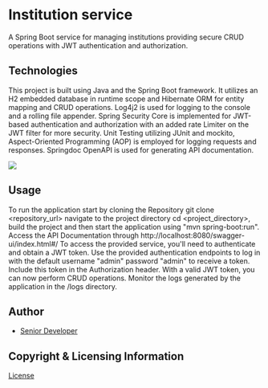 # Institution service

A Spring Boot service for managing institutions providing secure CRUD operations with JWT authentication and authorization.

## Technologies

This project is built using Java and the Spring Boot framework. It utilizes an H2 embedded database in runtime scope and Hibernate ORM for entity
mapping and CRUD operations. Log4j2 is used for logging to the console and a rolling file appender. Spring Security Core is implemented for JWT-based
authentication and authorization with an added rate Limiter on the JWT filter for more security. Unit Testing utilizing JUnit and mockito,
Aspect-Oriented Programming (AOP) is employed for logging requests and responses. Springdoc OpenAPI is used for generating API documentation.

<img src="https://img.shields.io/badge/Language-Java-orange.svg">

## Usage

To run the application start by cloning the Repository git clone <repository_url> navigate to the project directory cd <project_directory>, build the
project and then start the application using "mvn spring-boot:run".
Access the API Documentation through http://localhost:8080/swagger-ui/index.html#/
To access the provided service, you'll need to authenticate and obtain a JWT token. Use the provided authentication endpoints to log in with the
default username "admin" password "admin" to receive a token. Include this token in the Authorization header.
With a valid JWT token, you can now perform CRUD operations. Monitor the logs generated by the application in the /logs directory.

## Author

- [Senior Developer](https://github.com/PatrickB1994)

## Copyright & Licensing Information

[License](https://www.apache.org/licenses/LICENSE-2.0.txt)
